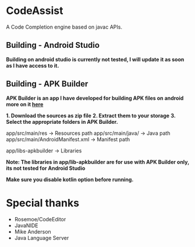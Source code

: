 # CodeAssist
A Code Completion engine based on javac APIs.


## Building - Android Studio
**Building on android studio is currently not tested, I will update it as soon as I have access to it.**

## Building - APK Builder
**APK Builder is an app I have developed for building APK files on android more on it [here](https://github.com/tyron12233/APKBuilder)**

**1. Download the sources as zip file**
**2. Extract them to your storage**
**3. Select the appropriate folders in APK Builder.**

app/src/main/res -> Resources path
app/src/main/java/ -> Java path
app/src/main/AndroidManifest.xml -> Manifest path

app/libs-apkbuilder -> Libraries

**Note: The libraries in app/lib-apkbuilder are for use with APK Builder only, its not tested for Android Studio**

**Make sure you disable kotlin option before running.**

# Special thanks
- Rosemoe/CodeEditor 
- JavaNIDE
- Mike Anderson
- Java Language Server 
